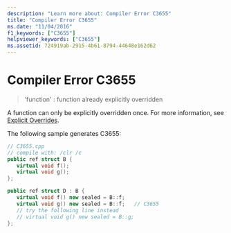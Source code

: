 ```yaml
---
description: "Learn more about: Compiler Error C3655"
title: "Compiler Error C3655"
ms.date: "11/04/2016"
f1_keywords: ["C3655"]
helpviewer_keywords: ["C3655"]
ms.assetid: 724919ab-2915-4b61-8794-44648e162d62
---
```

# Compiler Error C3655

> 'function' : function already explicitly overridden

A function can only be explicitly overridden once. For more information, see [Explicit Overrides](../../extensions/explicit-overrides-cpp-component-extensions.md).

The following sample generates C3655:

```cpp
// C3655.cpp
// compile with: /clr /c
public ref struct B {
   virtual void f();
   virtual void g();
};

public ref struct D : B {
   virtual void f() new sealed = B::f;
   virtual void g() new sealed = B::f;   // C3655
   // try the following line instead
   // virtual void g() new sealed = B::g;
};
```
